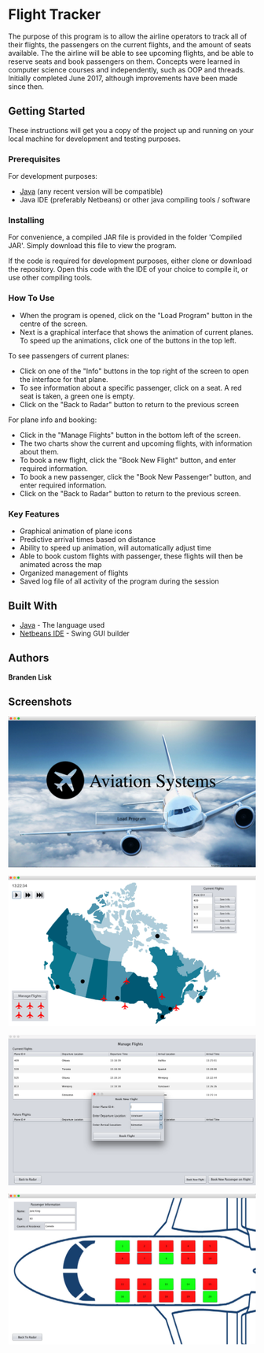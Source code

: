 # Flight Tracker

The purpose of this program is to allow the airline operators to track all of their flights, the passengers on the current flights, and the amount of seats available. The the airline will be able to see upcoming flights, and be able to reserve seats and book passengers on them. Concepts were learned in computer science courses and independently, such as OOP and threads. Initially completed June 2017, although improvements have been made since then.

## Getting Started

These instructions will get you a copy of the project up and running on your local machine for development and testing purposes.

### Prerequisites

For development purposes:
* [Java](https://www.java.com/en/download/) (any recent version will be compatible)
* Java IDE (preferably Netbeans) or other java compiling tools / software

### Installing

For convenience, a compiled JAR file is provided in the folder 'Compiled JAR'. Simply download this file to view the program.

If the code is required for development purposes, either clone or download the repository. Open this code with the IDE of your choice to compile it, or use other compiling tools.

### How To Use

* When the program is opened, click on the "Load Program" button in the centre of the screen.
* Next is a graphical interface that shows the animation of current planes. To speed up the animations, click one of the buttons in the top left.

To see passengers of current planes:
* Click on one of the "Info" buttons in the top right of the screen to open the interface for that plane.
* To see information about a specific passenger, click on a seat. A red seat is taken, a green one is empty.
* Click on the "Back to Radar" button to return to the previous screen

For plane info and booking:
* Click in the "Manage Flights" button in the bottom left of the screen.
* The two charts show the current and upcoming flights, with information about them.
* To book a new flight, click the "Book New Flight" button, and enter required information.
* To book a new passenger, click the "Book New Passenger" button, and enter required information.
* Click on the "Back to Radar" button to return to the previous screen.

### Key Features

* Graphical animation of plane icons
* Predictive arrival times based on distance
* Ability to speed up animation, will automatically adjust time
* Able to book custom flights with passenger, these flights will then be animated across the map
* Organized management of flights
* Saved log file of all activity of the program during the session

## Built With

* [Java](https://www.java.com/en/) - The language used
* [Netbeans IDE](https://netbeans.org/) - Swing GUI builder

## Authors

**Branden Lisk**

## Screenshots
![Welcome Screen](/screenshots/welcome.png?raw=true)

![Main Screen](/screenshots/main.png?raw=true)

![Booking Screen](/screenshots/booking.png?raw=true)

![Plane Info Screen](/screenshots/plane.png?raw=true)

